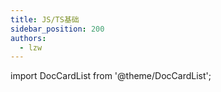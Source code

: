 ```yaml
---
title: JS/TS基础
sidebar_position: 200
authors:
  - lzw
---
```


import DocCardList from '@theme/DocCardList';

<DocCardList />
